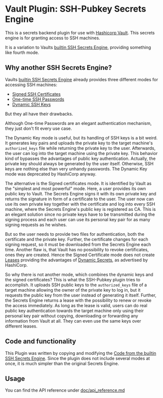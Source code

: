 # Vault Plugin: SSH-Pubkey Secrets Engine

This is a secrets backend plugin for use with [Hashicorp Vault](https://www.github.com/hashicorp/vault).
This secrets engine is for granting access to SSH machines.

It is a variation to Vaults [builtin SSH Secrets Engine](https://www.vaultproject.io/docs/secrets/ssh/index.html), providing something like fourth mode.

## Why another SSH Secrets Engine?
Vaults [builtin SSH Secrets Engine](https://www.vaultproject.io/docs/secrets/ssh/index.html) already provides three different modes for accessing SSH machines:
* [Signed SSH Certificates](https://www.vaultproject.io/docs/secrets/ssh/signed-ssh-certificates.html)
* [One-time SSH Passwords](https://www.vaultproject.io/docs/secrets/ssh/one-time-ssh-passwords.html)
* [Dynamic SSH Keys](https://www.vaultproject.io/docs/secrets/ssh/dynamic-ssh-keys.html)

But they all have their drawbacks.

Although One-time Passwords are an elegant authentication mechanism, they just don't fit every use case.

The Dynamic Key mode is useful, but its handling of SSH keys is a bit weird. It generates key pairs and uploads the private key to the target machine's `authorized_keys` file while returning the private key to the user. Afterwards, the user can log into the target machine using the private key. This behavior kind of bypasses the advantages of public key authentication. Actually, the private key should always be generated by the user itself. Otherwise, SSH keys are nothing else than very unhandy passwords. The Dynamic Key mode was deprecated by HashiCorp anyway.

The alternative is the Signed certificates mode. It is identified by Vault as the "simplest and most powerful" mode. Here, a user provides its own public key to Vault. The Secrets Engine signs it with its own private key and returns the signature in form of a certificate to the user. The user now can use its own private key together with the certificate and log into every SSH machine, where the Secrets Engine's public key is registered as CA. This is an elegant solution since no private keys have to be transmitted during the signing process and each user can use its personal key pair for as many signing requests as he wishes. 

But so the user needs to provide two files for authentication, both the certificate and the private key. Further, the certificate changes for each signing request, so it must be downloaded from the Secrets Engine each time. Another flaw is, that Vault has no possibility to revoke certificates, ones they are created. Hence the Signed Certificate mode does not create [Leases](https://www.vaultproject.io/docs/concepts/lease.html) providing the advantages of [Dynamic Secrets](https://www.hashicorp.com/blog/why-we-need-dynamic-secrets), as advertised by HashiCorp.

So why there is not another mode, which combines the dynamic keys and the signed certificates? This is what the SSH-Pubkey plugin tries to accomplish. It uploads SSH public keys to the `authorized_keys` file of a target machine allowing the owner of the private key to log in, but it requests the public key from the user instead of generating it itself. Further, the Secrets Engine returns a lease with the possibility to renew or revoke the access immediately. As long as the lease is valid, users can do real public key authentication towards the target machine only using their personal key pair without copying, downloading or forwarding any information from Vault at all. They can even use the same keys over different leases.

## Code and functionality
This Plugin was written by copying and modifying the [Code from the builtin SSH Secrets Engine](https://github.com/hashicorp/vault/tree/master/builtin/logical/ssh). Since the plugin does not include several modes at once, it is much simpler than the original Secrets Engine.

## Usage
You can find the API reference under [doc/api_reference.md](doc/api_reference.md)